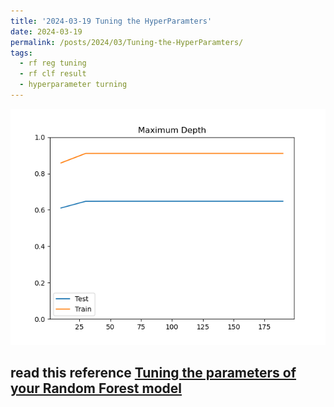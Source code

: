 ```yaml
---
title: '2024-03-19 Tuning the HyperParamters'
date: 2024-03-19
permalink: /posts/2024/03/Tuning-the-HyperParamters/
tags:
  - rf reg tuning
  - rf clf result
  - hyperparameter turning 
---
```

![Maximum](./Image-30-19-24/MaximumDepth.png)
## read this reference [Tuning the parameters of your Random Forest model](https://www.analyticsvidhya.com/blog/2015/06/tuning-random-forest-model/)